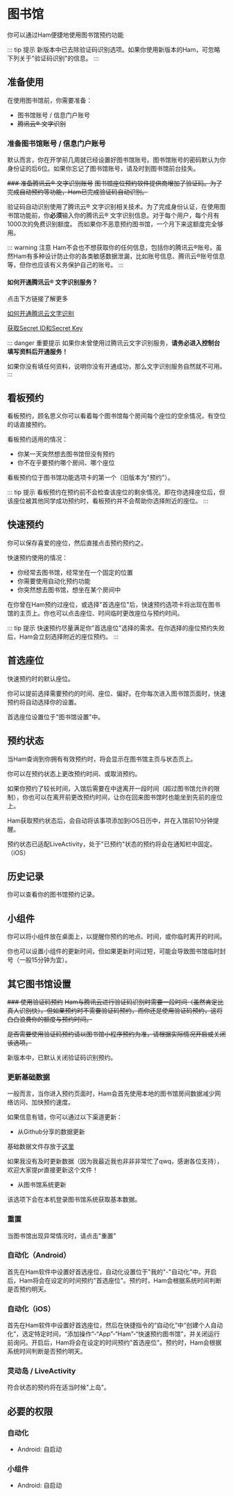 # 图书馆
你可以通过Ham便捷地使用图书馆预约功能

::: tip 提示
新版本中已去除验证码识别选项。如果你使用新版本的Ham，可忽略下列关于"验证码识别"的信息。
:::

## 准备使用
在使用图书馆前，你需要准备：
- 图书馆账号 / 信息门户账号
- ~~腾讯云® 文字识别~~

### 准备图书馆账号 / 信息门户账号
默认而言，你在开学前几周就已经设置好图书馆账号。图书馆账号的密码默认为你身份证的后6位。如果你忘记了图书馆账号，请及时到图书馆前台挂失。

~~### 准备腾讯云® 文字识别账号~~
~~图书馆座位预约软件提供商增加了验证码。为了完成自动预约等功能，Ham已完成验证码自动识别。~~

验证码自动识别使用了腾讯云® 文字识别相关技术。为了完成身份认证，在使用图书馆功能前，你**必须**输入你的腾讯云® 文字识别信息。对于每个用户，每个月有1000次的免费识别额度。
而如果你不恶意预约图书馆，一个月下来这额度完全够用。

::: warning 注意
Ham不会也不想获取你的任何信息，包括你的腾讯云®账号。虽然Ham有多种设计防止你的各类敏感数据泄漏，比如账号信息、腾讯云®账号信息等，但你也应该有义务保护自己的账号。
:::


#### 如何开通腾讯云® 文字识别服务？
点击下方链接了解更多

[如何开通腾讯云文字识别](https://cloud.tencent.com/document/product/866/17622)

[获取Secret ID和Secret Key](https://console.cloud.tencent.com/cam/capi)

::: danger 重要提示
如果你未曾使用过腾讯云文字识别服务，**请务必进入控制台填写资料后开通服务！**

如果你没有填任何资料，说明你没有开通成功，那么文字识别服务自然就不可用。
:::

## 看板预约
看板预约，顾名思义你可以看着每个图书馆每个房间每个座位的空余情况，有空位的话直接预约。

看板预约适用的情况：
- 你某一天突然想去图书馆但没有预约
- 你不在乎要预约哪个房间、哪个座位

看板预约位于图书馆功能选项卡的第一个（旧版本为"预约"）。

::: tip 提示
看板预约在预约前不会检查该座位的剩余情况。即在你选择座位后，但该座位被其他同学成功预约时，看板预约并不会帮助你选择附近的座位。
:::

## 快速预约
你可以保存喜爱的座位，然后直接点击预约预约之。

快速预约使用的情况：
- 你经常去图书馆，经常坐在一个固定的位置
- 你需要使用自动化预约功能
- 你突然想去图书馆，想坐在某个房间中

在你曾在Ham预约过座位，或选择"首选座位"后，快速预约选项卡将出现在图书馆的主页上。你也可以点击座位、时间临时更改座位与预约时间。

::: tip 提示
快速预约尽量满足你"首选座位"选择的需求。在你选择的座位预约失败后，Ham会立刻选择附近的座位预约。
:::

## 首选座位
快速预约时的默认座位。

你可以提前选择需要预约的时间、座位、偏好。在你每次进入图书馆页面时，快速预约将自动选择你的设置。

首选座位设置位于"图书馆设置"中。

## 预约状态
当Ham查询到你拥有有效预约时，将会显示在图书馆主页与状态页上。

你可以在预约状态上更改预约时间、或取消预约。

如果你预约了较长时间，入馆后需要在中途离开一段时间（超过图书馆允许的限制），你也可以在离开前更改预约时间，让你在回来图书馆时也能坐到先前的座位上。

Ham获取预约状态后，会自动将该事项添加到iOS日历中，并在入馆前10分钟提醒。

预约状态已适配LiveActivity，处于"已预约"状态的预约将会在通知栏中固定。（iOS）

## 历史记录
你可以查看你的图书馆预约记录。

## 小组件
你可以将小组件放在桌面上，以提醒你预约的地点、时间，或你临时离开的时间。

你也可以设置小组件的更新时间，但如果更新时间过短，可能会导致图书馆临时封号（一般15分钟为宜）。

## 其它图书馆设置
~~### 使用验证码预约~~
~~Ham与腾讯云进行验证码识别时需要一段时间（虽然肯定比真人识别快）。但如果预约时不需要验证码预约，而你还是使用验证码预约，这将白白浪费你的额度与预约时间。~~

~~是否需要使用验证码预约请以图书馆小程序预约为准，请根据实际情况开启或关闭该选项。~~

新版本中，已默认关闭验证码识别预约。

### 更新基础数据
一般而言，当你进入预约页面时，Ham会首先使用本地的图书馆房间数据减少网络访问、加快预约速度。

如果信息有错，你可以通过以下渠道更新：

- 从Github分享的数据更新

基础数据文件存放于[这里](https://github.com/orangeboyChen/whu-ham/blob/library-info/library-info.json)

如果我没有及时更新数据（因为我最近我也非非非常忙了qwq，感谢各位支持），欢迎大家提pr直接更新这个文件！

- 从图书馆系统更新

该选项下会在本机登录图书馆系统获取基本数据。


### 重置
当图书馆出现异常情况时，请点击"重置"

### 自动化（Android）
首先在Ham软件中设置好首选座位，自动化设置位于"我的"-"自动化"中。开启后，Ham将会在设定的时间预约"首选座位"。预约时，Ham会根据系统时间判断是否预约明天。

### 自动化（iOS）
首先在Ham软件中设置好首选座位，然后在快捷指令的“自动化”中“创建个人自动化”，选定特定时间，“添加操作”-“App”-“Ham”-“快速预约图书馆”，并关闭运行前询问。开启后，Ham将会在设定的时间预约"首选座位"。预约时，Ham会根据系统时间判断是否预约明天。

### 灵动岛 / LiveActivity
符合状态的预约将在适当时候"上岛"。

## 必要的权限
### 自动化
- Android: 自启动
### 小组件
- Android: 自启动
